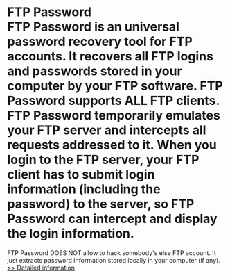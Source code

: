# FTP Password<br />FTP Password is an universal password recovery tool for FTP accounts. It recovers all FTP logins and passwords stored in your computer by your FTP software. FTP Password supports ALL FTP clients. FTP Password temporarily emulates your FTP server and intercepts all requests addressed to it. When you login to the FTP server, your FTP client has to submit login information (including the password) to the server, so FTP Password can intercept and display the login information.
FTP Password DOES NOT allow to hack somebody's else FTP account. It just extracts password information stored locally in your computer (if any).<br />[>> Detailed information](https://secure.shareit.com/shareit/product.html?productid=300061784&affiliateid=200057808)